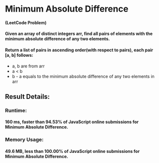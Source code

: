 # Minimum Absolute Difference
#### (LeetCode Problem)

#### Given an array of distinct integers arr, find all pairs of elements with the minimum absolute difference of any two elements. 

#### Return a list of pairs in ascending order(with respect to pairs), each pair [a, b] follows:
* a, b are from arr
* a < b
* b - a equals to the minimum absolute difference of any two elements in arr

## Result Details:
### Runtime: 
#### 160 ms, faster than 94.53% of JavaScript online submissions for Minimum Absolute Difference.
### Memory Usage: 
#### 49.6 MB, less than 100.00% of JavaScript online submissions for Minimum Absolute Difference.